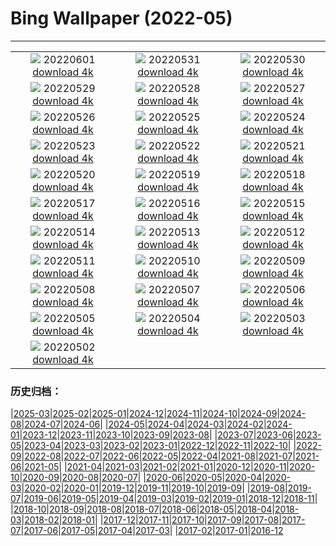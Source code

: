 # Bing Wallpaper (2022-05)
**************
| | | |
| :----: | :----: | :----: |
| ![](https://www.bing.com/th?id=OHR.MarovoLagoon_FR-FR0815135447_1920x1080.jpg) 20220601 [download 4k](https://www.bing.com/th?id=OHR.MarovoLagoon_FR-FR0815135447_UHD.jpg) | ![](https://www.bing.com/th?id=OHR.ParrotDay_FR-FR0616853074_1920x1080.jpg) 20220531 [download 4k](https://www.bing.com/th?id=OHR.ParrotDay_FR-FR0616853074_UHD.jpg) | ![](https://www.bing.com/th?id=OHR.SunsetVillage_FR-FR6099215834_1920x1080.jpg) 20220530 [download 4k](https://www.bing.com/th?id=OHR.SunsetVillage_FR-FR6099215834_UHD.jpg) |
| ![](https://www.bing.com/th?id=OHR.MomJoey_FR-FR0275359119_1920x1080.jpg) 20220529 [download 4k](https://www.bing.com/th?id=OHR.MomJoey_FR-FR0275359119_UHD.jpg) | ![](https://www.bing.com/th?id=OHR.PurnululuNP_FR-FR0119227825_1920x1080.jpg) 20220528 [download 4k](https://www.bing.com/th?id=OHR.PurnululuNP_FR-FR0119227825_UHD.jpg) | ![](https://www.bing.com/th?id=OHR.MarinHeadlands_FR-FR9919380737_1920x1080.jpg) 20220527 [download 4k](https://www.bing.com/th?id=OHR.MarinHeadlands_FR-FR9919380737_UHD.jpg) |
| ![](https://www.bing.com/th?id=OHR.Monteverde_FR-FR8373694674_1920x1080.jpg) 20220526 [download 4k](https://www.bing.com/th?id=OHR.Monteverde_FR-FR8373694674_UHD.jpg) | ![](https://www.bing.com/th?id=OHR.Alhambra_FR-FR8198055415_1920x1080.jpg) 20220525 [download 4k](https://www.bing.com/th?id=OHR.Alhambra_FR-FR8198055415_UHD.jpg) | ![](https://www.bing.com/th?id=OHR.KornatiNP_FR-FR8021859367_1920x1080.jpg) 20220524 [download 4k](https://www.bing.com/th?id=OHR.KornatiNP_FR-FR8021859367_UHD.jpg) |
| ![](https://www.bing.com/th?id=OHR.RedBellied_FR-FR7834318654_1920x1080.jpg) 20220523 [download 4k](https://www.bing.com/th?id=OHR.RedBellied_FR-FR7834318654_UHD.jpg) | ![](https://www.bing.com/th?id=OHR.ZebraEgret_FR-FR7656451033_1920x1080.jpg) 20220522 [download 4k](https://www.bing.com/th?id=OHR.ZebraEgret_FR-FR7656451033_UHD.jpg) | ![](https://www.bing.com/th?id=OHR.AlbionFalls_FR-FR7443292694_1920x1080.jpg) 20220521 [download 4k](https://www.bing.com/th?id=OHR.AlbionFalls_FR-FR7443292694_UHD.jpg) |
| ![](https://www.bing.com/th?id=OHR.Martin_FR-FR7076602689_1920x1080.jpg) 20220520 [download 4k](https://www.bing.com/th?id=OHR.Martin_FR-FR7076602689_UHD.jpg) | ![](https://www.bing.com/th?id=OHR.GlassBridge_FR-FR4054416552_1920x1080.jpg) 20220519 [download 4k](https://www.bing.com/th?id=OHR.GlassBridge_FR-FR4054416552_UHD.jpg) | ![](https://www.bing.com/th?id=OHR.KansasPrairiefire_FR-FR3805746774_1920x1080.jpg) 20220518 [download 4k](https://www.bing.com/th?id=OHR.KansasPrairiefire_FR-FR3805746774_UHD.jpg) |
| ![](https://www.bing.com/th?id=OHR.Cannes22_FR-FR3521436026_1920x1080.jpg) 20220517 [download 4k](https://www.bing.com/th?id=OHR.Cannes22_FR-FR3521436026_UHD.jpg) | ![](https://www.bing.com/th?id=OHR.RG2022_FR-FR3111283418_1920x1080.jpg) 20220516 [download 4k](https://www.bing.com/th?id=OHR.RG2022_FR-FR3111283418_UHD.jpg) | ![](https://www.bing.com/th?id=OHR.BerninaBloodMoon_FR-FR2050404886_1920x1080.jpg) 20220515 [download 4k](https://www.bing.com/th?id=OHR.BerninaBloodMoon_FR-FR2050404886_UHD.jpg) |
| ![](https://www.bing.com/th?id=OHR.WindmillDay_FR-FR1644102498_1920x1080.jpg) 20220514 [download 4k](https://www.bing.com/th?id=OHR.WindmillDay_FR-FR1644102498_UHD.jpg) | ![](https://www.bing.com/th?id=OHR.MaasaiGiraffe_FR-FR1406697439_1920x1080.jpg) 20220513 [download 4k](https://www.bing.com/th?id=OHR.MaasaiGiraffe_FR-FR1406697439_UHD.jpg) | ![](https://www.bing.com/th?id=OHR.RedCross_FR-FR1123829831_1920x1080.jpg) 20220512 [download 4k](https://www.bing.com/th?id=OHR.RedCross_FR-FR1123829831_UHD.jpg) |
| ![](https://www.bing.com/th?id=OHR.OiaVillage_FR-FR0741345231_1920x1080.jpg) 20220511 [download 4k](https://www.bing.com/th?id=OHR.OiaVillage_FR-FR0741345231_UHD.jpg) | ![](https://www.bing.com/th?id=OHR.GiffordPinchot_FR-FR0377034326_1920x1080.jpg) 20220510 [download 4k](https://www.bing.com/th?id=OHR.GiffordPinchot_FR-FR0377034326_UHD.jpg) | ![](https://www.bing.com/th?id=OHR.GoremeNationalPark_FR-FR2103692868_1920x1080.jpg) 20220509 [download 4k](https://www.bing.com/th?id=OHR.GoremeNationalPark_FR-FR2103692868_UHD.jpg) |
| ![](https://www.bing.com/th?id=OHR.PawneeOwls_FR-FR1773476741_1920x1080.jpg) 20220508 [download 4k](https://www.bing.com/th?id=OHR.PawneeOwls_FR-FR1773476741_UHD.jpg) | ![](https://www.bing.com/th?id=OHR.SwedishAntenna_FR-FR1439823433_1920x1080.jpg) 20220507 [download 4k](https://www.bing.com/th?id=OHR.SwedishAntenna_FR-FR1439823433_UHD.jpg) | ![](https://www.bing.com/th?id=OHR.HertfordshireBluebells_FR-FR0177253916_1920x1080.jpg) 20220506 [download 4k](https://www.bing.com/th?id=OHR.HertfordshireBluebells_FR-FR0177253916_UHD.jpg) |
| ![](https://www.bing.com/th?id=OHR.JaliscoAgave_FR-FR1654274610_1920x1080.jpg) 20220505 [download 4k](https://www.bing.com/th?id=OHR.JaliscoAgave_FR-FR1654274610_UHD.jpg) | ![](https://www.bing.com/th?id=OHR.WadiRum_FR-FR1878112441_1920x1080.jpg) 20220504 [download 4k](https://www.bing.com/th?id=OHR.WadiRum_FR-FR1878112441_UHD.jpg) | ![](https://www.bing.com/th?id=OHR.DuckHen_FR-FR1436087228_1920x1080.jpg) 20220503 [download 4k](https://www.bing.com/th?id=OHR.DuckHen_FR-FR1436087228_UHD.jpg) |
| ![](https://www.bing.com/th?id=OHR.TravertineTurkey_FR-FR1140932977_1920x1080.jpg) 20220502 [download 4k](https://www.bing.com/th?id=OHR.TravertineTurkey_FR-FR1140932977_UHD.jpg) |  |  |

### 历史归档：

|[2025-03](/2025-03/2025-03.md)|[2025-02](/2025-02/2025-02.md)|[2025-01](/2025-01/2025-01.md)|[2024-12](/2024-12/2024-12.md)|[2024-11](/2024-11/2024-11.md)|[2024-10](/2024-10/2024-10.md)|[2024-09](/2024-09/2024-09.md)|[2024-08](/2024-08/2024-08.md)|[2024-07](/2024-07/2024-07.md)|[2024-06](/2024-06/2024-06.md)|
|[2024-05](/2024-05/2024-05.md)|[2024-04](/2024-04/2024-04.md)|[2024-03](/2024-03/2024-03.md)|[2024-02](/2024-02/2024-02.md)|[2024-01](/2024-01/2024-01.md)|[2023-12](/2023-12/2023-12.md)|[2023-11](/2023-11/2023-11.md)|[2023-10](/2023-10/2023-10.md)|[2023-09](/2023-09/2023-09.md)|[2023-08](/2023-08/2023-08.md)|
|[2023-07](/2023-07/2023-07.md)|[2023-06](/2023-06/2023-06.md)|[2023-05](/2023-05/2023-05.md)|[2023-04](/2023-04/2023-04.md)|[2023-03](/2023-03/2023-03.md)|[2023-02](/2023-02/2023-02.md)|[2023-01](/2023-01/2023-01.md)|[2022-12](/2022-12/2022-12.md)|[2022-11](/2022-11/2022-11.md)|[2022-10](/2022-10/2022-10.md)|
|[2022-09](/2022-09/2022-09.md)|[2022-08](/2022-08/2022-08.md)|[2022-07](/2022-07/2022-07.md)|[2022-06](/2022-06/2022-06.md)|[2022-05](/2022-05/2022-05.md)|[2022-04](/2022-04/2022-04.md)|[2021-08](/2021-08/2021-08.md)|[2021-07](/2021-07/2021-07.md)|[2021-06](/2021-06/2021-06.md)|[2021-05](/2021-05/2021-05.md)|
|[2021-04](/2021-04/2021-04.md)|[2021-03](/2021-03/2021-03.md)|[2021-02](/2021-02/2021-02.md)|[2021-01](/2021-01/2021-01.md)|[2020-12](/2020-12/2020-12.md)|[2020-11](/2020-11/2020-11.md)|[2020-10](/2020-10/2020-10.md)|[2020-09](/2020-09/2020-09.md)|[2020-08](/2020-08/2020-08.md)|[2020-07](/2020-07/2020-07.md)|
|[2020-06](/2020-06/2020-06.md)|[2020-05](/2020-05/2020-05.md)|[2020-04](/2020-04/2020-04.md)|[2020-03](/2020-03/2020-03.md)|[2020-02](/2020-02/2020-02.md)|[2020-01](/2020-01/2020-01.md)|[2019-12](/2019-12/2019-12.md)|[2019-11](/2019-11/2019-11.md)|[2019-10](/2019-10/2019-10.md)|[2019-09](/2019-09/2019-09.md)|
|[2019-08](/2019-08/2019-08.md)|[2019-07](/2019-07/2019-07.md)|[2019-06](/2019-06/2019-06.md)|[2019-05](/2019-05/2019-05.md)|[2019-04](/2019-04/2019-04.md)|[2019-03](/2019-03/2019-03.md)|[2019-02](/2019-02/2019-02.md)|[2019-01](/2019-01/2019-01.md)|[2018-12](/2018-12/2018-12.md)|[2018-11](/2018-11/2018-11.md)|
|[2018-10](/2018-10/2018-10.md)|[2018-09](/2018-09/2018-09.md)|[2018-08](/2018-08/2018-08.md)|[2018-07](/2018-07/2018-07.md)|[2018-06](/2018-06/2018-06.md)|[2018-05](/2018-05/2018-05.md)|[2018-04](/2018-04/2018-04.md)|[2018-03](/2018-03/2018-03.md)|[2018-02](/2018-02/2018-02.md)|[2018-01](/2018-01/2018-01.md)|
|[2017-12](/2017-12/2017-12.md)|[2017-11](/2017-11/2017-11.md)|[2017-10](/2017-10/2017-10.md)|[2017-09](/2017-09/2017-09.md)|[2017-08](/2017-08/2017-08.md)|[2017-07](/2017-07/2017-07.md)|[2017-06](/2017-06/2017-06.md)|[2017-05](/2017-05/2017-05.md)|[2017-04](/2017-04/2017-04.md)|[2017-03](/2017-03/2017-03.md)|
|[2017-02](/2017-02/2017-02.md)|[2017-01](/2017-01/2017-01.md)|[2016-12](/2016-12/2016-12.md)